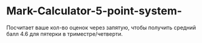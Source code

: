 # Mark-Calculator-5-point-system-
Посчитает ваше кол-во оценок через запятую, чтобы получить средний балл 4.6 для пятерки в триместре/четверти.
